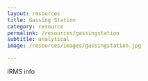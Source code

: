 ```yaml
---
layout: resources
title: Gassing Station
category: resource
permalink: /resources/gassingstation
subtitle: analytical
image: /resources/images/gassingstation.jpg

---
```


IRMS info

